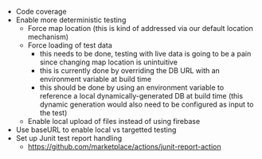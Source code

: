 - Code coverage
- Enable more deterministic testing
    - Force map location (this is kind of addressed via our default location mechanism)
    - Force loading of test data
        - this needs to be done, testing with live data is going to be a pain since changing map location is unintuitive
        - this is currently done by overriding the DB URL with an environment variable at build time
        - this should be done by using an environment variable to reference a local dynamically-generated DB at build time (this dynamic generation would also need to be configured as input to the test)
    - Enable local upload of files instead of using firebase
- Use baseURL to enable local vs targetted testing
- Set up Junit test report handling
    - https://github.com/marketplace/actions/junit-report-action